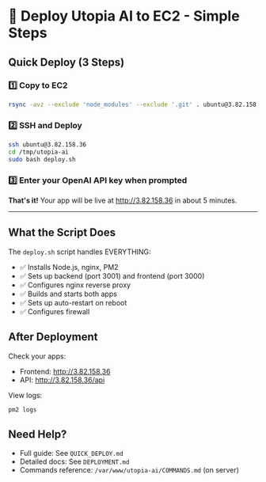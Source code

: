 # 🚀 Deploy Utopia AI to EC2 - Simple Steps

## Quick Deploy (3 Steps)

### 1️⃣ Copy to EC2

```bash
rsync -avz --exclude 'node_modules' --exclude '.git' . ubuntu@3.82.158.36:/tmp/utopia-ai
```

### 2️⃣ SSH and Deploy

```bash
ssh ubuntu@3.82.158.36
cd /tmp/utopia-ai
sudo bash deploy.sh
```

### 3️⃣ Enter your OpenAI API key when prompted

**That's it!** Your app will be live at http://3.82.158.36 in about 5 minutes.

---

## What the Script Does

The `deploy.sh` script handles EVERYTHING:

- ✅ Installs Node.js, nginx, PM2
- ✅ Sets up backend (port 3001) and frontend (port 3000)
- ✅ Configures nginx reverse proxy
- ✅ Builds and starts both apps
- ✅ Sets up auto-restart on reboot
- ✅ Configures firewall

## After Deployment

Check your apps:

- Frontend: http://3.82.158.36
- API: http://3.82.158.36/api

View logs:

```bash
pm2 logs
```

## Need Help?

- Full guide: See `QUICK_DEPLOY.md`
- Detailed docs: See `DEPLOYMENT.md`
- Commands reference: `/var/www/utopia-ai/COMMANDS.md` (on server)
